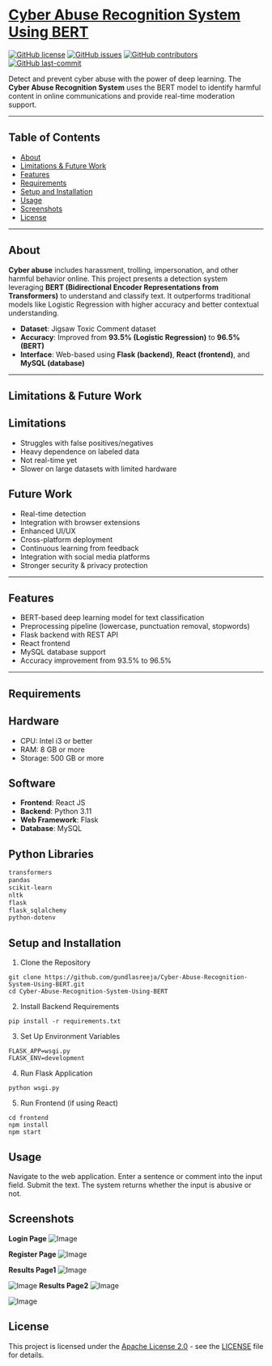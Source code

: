 # [Cyber Abuse Recognition System Using BERT](Cyber-Abuse-Recognition-System-Using-BERT)

[![GitHub license](https://img.shields.io/github/license/gundlasreeja/Cyber-Abuse-Recognition-System-Using-BERT)](LICENSE)  [![GitHub issues](https://img.shields.io/github/issues/gundlasreeja/Cyber-Abuse-Recognition-System-Using-BERT)]()  [![GitHub contributors](https://img.shields.io/github/contributors/gundlasreeja/Cyber-Abuse-Recognition-System-Using-BERT)]()  [![GitHub last-commit](https://img.shields.io/github/last-commit/gundlasreeja/Cyber-Abuse-Recognition-System-Using-BERT)]()

Detect and prevent cyber abuse with the power of deep learning. The **Cyber Abuse Recognition System** uses the BERT model to identify harmful content in online communications and provide real-time moderation support.

---

## Table of Contents

- [About](#about)  
- [Limitations & Future Work](#limitations--future-work)  
- [Features](#features)  
- [Requirements](#requirements)  
- [Setup and Installation](#setup-and-installation)  
- [Usage](#usage)   
- [Screenshots](#screenshots)  
- [License](#license)  


---

## About

**Cyber abuse** includes harassment, trolling, impersonation, and other harmful behavior online. This project presents a detection system leveraging **BERT (Bidirectional Encoder Representations from Transformers)** to understand and classify text. It outperforms traditional models like Logistic Regression with higher accuracy and better contextual understanding.

- **Dataset**: Jigsaw Toxic Comment dataset  
- **Accuracy**: Improved from **93.5% (Logistic Regression)** to **96.5% (BERT)**  
- **Interface**: Web-based using **Flask (backend)**, **React (frontend)**, and **MySQL (database)**

---

## Limitations & Future Work

## Limitations

- Struggles with false positives/negatives  
- Heavy dependence on labeled data  
- Not real-time yet  
- Slower on large datasets with limited hardware

## Future Work

- Real-time detection  
- Integration with browser extensions  
- Enhanced UI/UX  
- Cross-platform deployment  
- Continuous learning from feedback  
- Integration with social media platforms  
- Stronger security & privacy protection

---

## Features

-  BERT-based deep learning model for text classification  
-  Preprocessing pipeline (lowercase, punctuation removal, stopwords)  
-  Flask backend with REST API  
-  React frontend  
-  MySQL database support  
-  Accuracy improvement from 93.5% to 96.5%

---

## Requirements

## Hardware

- CPU: Intel i3 or better  
- RAM: 8 GB or more  
- Storage: 500 GB or more  

## Software

- **Frontend**: React JS  
- **Backend**: Python 3.11  
- **Web Framework**: Flask  
- **Database**: MySQL  

## Python Libraries

```bash
transformers
pandas
scikit-learn
nltk
flask
flask_sqlalchemy
python-dotenv
```
## Setup and Installation
1. Clone the Repository
  ```
git clone https://github.com/gundlasreeja/Cyber-Abuse-Recognition-System-Using-BERT.git
cd Cyber-Abuse-Recognition-System-Using-BERT
```
2. Install Backend Requirements
```
pip install -r requirements.txt
```
3. Set Up Environment Variables
```
FLASK_APP=wsgi.py
FLASK_ENV=development
```
4. Run Flask Application
```
python wsgi.py
```
5. Run Frontend (if using React)
```
cd frontend
npm install
npm start
```
## Usage
Navigate to the web application.
Enter a sentence or comment into the input field.
Submit the text.
The system returns whether the input is abusive or not.

## Screenshots

**Login Page**
![Image](https://github.com/user-attachments/assets/b1580c48-e66f-4889-9c5c-7950eb9b9f0b)

**Register Page**
![Image](https://github.com/user-attachments/assets/6c176e3e-3a5f-4442-bc47-f048bd476797)

**Results Page1**
![Image](https://github.com/user-attachments/assets/3b45b130-0960-452f-b95c-40ea35670591)

![Image](https://github.com/user-attachments/assets/d5df795a-7828-4fea-bb36-024098d1fd9d)
**Results Page2**
![Image](https://github.com/user-attachments/assets/306cf51c-a518-4d94-8871-ebd1c960d4f1)

![Image](https://github.com/user-attachments/assets/351d302b-4794-417a-bce4-17758da7ef5e)

## License

This project is licensed under the [Apache License 2.0](LICENSE) - see the [LICENSE](LICENSE) file for details.
